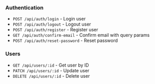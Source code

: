 
### Authentication

- `POST /api/auth/login` - Login user
- `POST /api/auth/logout` - Logout user
- `POST /api/auth/register` - Register user
- `GET /api/auth/confirm-email` - Confirm email with query params
- `POST /api/auth/reset-password` - Reset password

### Users

- `GET /api/users/:id` - Get user by ID
- `PATCH /api/users/:id` - Update user
- `DELETE /api/users/:id` - Delete user

